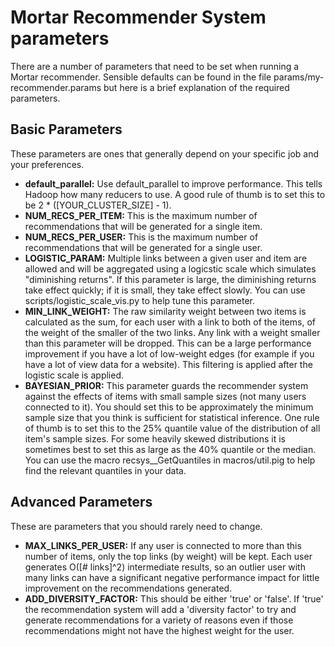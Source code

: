 # Mortar Recommender System parameters

There are a number of parameters that need to be set when running a Mortar recommender.  Sensible defaults can be found in the file params/my-recommender.params but here is a brief explanation of the required parameters.

## Basic Parameters

These parameters are ones that generally depend on your specific job and your preferences.  

* **default_parallel:** Use default\_parallel to improve performance.  This tells Hadoop how many reducers to use.  A good rule of thumb is to set this to be 2 * ([YOUR\_CLUSTER\_SIZE] - 1).
* **NUM_RECS_PER_ITEM:** This is the maximum number of recommendations that will be generated for a single item.
* **NUM_RECS_PER_USER:** This is the maximum number of recommendations that will be generated for a single user.
* **LOGISTIC_PARAM:** Multiple links between a given user and item are allowed and will be aggregated using a logicstic scale which simulates "diminishing returns".  If this parameter is large, the diminishing returns take effect quickly; if it is small, they take effect slowly.  You can use scripts/logistic_scale_vis.py to help tune this parameter.
* **MIN_LINK_WEIGHT:** The raw similarity weight between two items is calculated as the sum, for each user with a link to both of the items, of the weight of the smaller of the two links.  Any link with a weight smaller than this parameter will be dropped.  This can be a large performance improvement if you have a lot of low-weight edges (for example if you have a lot of view data for a website).  This filtering is applied after the logistic scale is applied.
* **BAYESIAN_PRIOR:** This parameter guards the recommender system against the effects of items with small sample sizes (not many users connected to it).  You should set this to be approximately the minimum sample size that you think is sufficient for statistical inference.  One rule of thumb is to set this to the 25% quantile value of the distribution of all item's sample sizes.  For some heavily skewed distributions it is sometimes best to set this as large as the 40% quantile or the median.  You can use the macro recsys\_\_GetQuantiles in macros/util.pig to help find the relevant quantiles in your data.


## Advanced Parameters 

These are parameters that you should rarely need to change.
* **MAX_LINKS_PER_USER:** If any user is connected to more than this number of items, only the top links (by weight) will be kept.  Each user generates O([# links]^2) intermediate results, so an outlier user with many links can have a significant negative performance impact for little improvement on the recommendations generated.
* **ADD_DIVERSITY_FACTOR:** This should be either 'true' or 'false'.  If 'true' the recommendation system will add a 'diversity factor' to try and generate recommendations for a variety of reasons even if those recommendations might not have the highest weight for the user.
